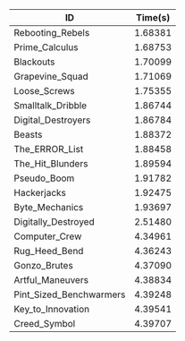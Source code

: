 |ID|Time(s)|
|-|-|
|Rebooting_Rebels|1.68381|
|Prime_Calculus|1.68753|
|Blackouts|1.70099|
|Grapevine_Squad|1.71069|
|Loose_Screws|1.75355|
|Smalltalk_Dribble|1.86744|
|Digital_Destroyers|1.86784|
|Beasts|1.88372|
|The_ERROR_List|1.88458|
|The_Hit_Blunders|1.89594|
|Pseudo_Boom|1.91782|
|Hackerjacks|1.92475|
|Byte_Mechanics|1.93697|
|Digitally_Destroyed|2.51480|
|Computer_Crew|4.34961|
|Rug_Heed_Bend|4.36243|
|Gonzo_Brutes|4.37090|
|Artful_Maneuvers|4.38834|
|Pint_Sized_Benchwarmers|4.39248|
|Key_to_Innovation|4.39541|
|Creed_Symbol|4.39707|
